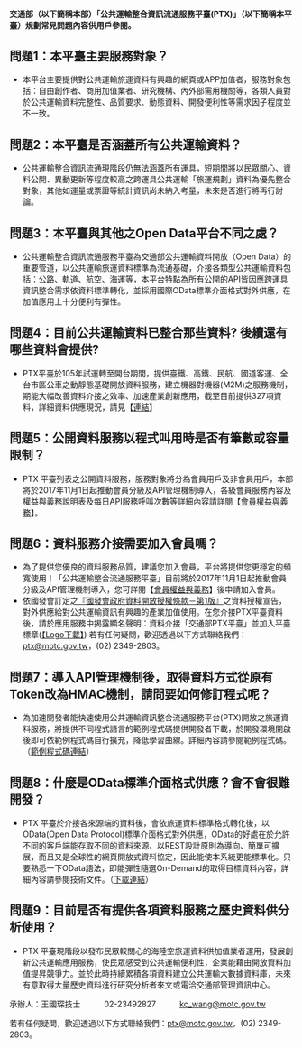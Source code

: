 #### 交通部（以下簡稱本部）「公共運輸整合資訊流通服務平臺(PTX)」（以下簡稱本平臺）規劃常見問題內容供用戶參閱。

## 問題1：本平臺主要服務對象？
- 本平台主要提供對公共運輸旅運資料有興趣的網頁或APP加值者，服務對象包括：自由創作者、商用加值業者、研究機構、內外部需用機關等，各類人員對於公共運輸資料完整性、品質要求、動態資料、開發便利性等需求因子程度並不一致。

## 問題2：本平臺是否涵蓋所有公共運輸資料？
- 公共運輸整合資訊流通現階段仍無法涵蓋所有運具，短期間將以民眾關心、資料公開、異動更新等程度較高之跨運具公共運輸「旅運規劃」資料為優先整合對象，其他如運量或票證等統計資訊尚未納入考量，未來是否進行將再行討論。

## 問題3：本平臺與其他之Open Data平台不同之處？
- 公共運輸整合資訊流通服務平臺為交通部公共運輸資料開放（Open Data）的重要管道，以公共運輸旅運資料標準為流通基礎，介接各類型公共運輸資料包括：公路、軌道、航空、海運等，本平台特點為所有公開的API皆因應跨運具資訊整合需求依資料標準轉化，並採用國際OData標準介面格式對外供應，在加值應用上十分便利有彈性。

## 問題4：目前公共運輸資料已整合那些資料? 後續還有哪些資料會提供? 
- PTX平臺於105年試運轉至開台期間，提供臺鐵、高鐵、民航、國道客運、全台市區公車之動靜態基礎開放資料服務，建立機器對機器(M2M)之服務機制，期能大幅改善資料介接之效率、加速產業創新應用，截至目前提供327項資料，詳細資料供應現況，請見【<a href="https://github.com/ptxmotc/data-provide-status/blob/master/各單位資料供應現況表.pdf">連結</a>】

## 問題5：公開資料服務以程式叫用時是否有筆數或容量限制？
- PTX 平臺列表之公開資料服務，服務對象將分為會員用戶及非會員用戶，本部將於2017年11月1日起推動會員分級及API管理機制導入，各級會員服務內容及權益與義務說明表及每日API服務呼叫次數等詳細內容請詳閱【<a href="https://ptx.transportdata.tw/PTX/Static/memberPolicy.html">會員權益與義務</a>】。

## 問題6：資料服務介接需要加入會員嗎？
- 為了提供您優良的資料服務品質，建議您加入會員，平台將提供您更穩定的頻寬使用！「公共運輸整合流通服務平臺」目前將於2017年11月1日起推動會員分級及API管理機制導入，您可詳閱【<a href="https://ptx.transportdata.tw/PTX/Static/memberPolicy.html">會員權益與義務</a>】後申請加入會員。
- 依國發會訂定之<a href="https://data.gov.tw/license">『國發會政府資料開放授權條款－第1版』</a>之資料授權宣告，對外供應給對公共運輸資訊有興趣的產業加值使用。在您介接PTX平臺資料後，請於應用服務中揭露顯名聲明：資料介接「交通部PTX平臺」並加入平臺標章(<a href="http://ptx.transportdata.tw/PTX/logo.png">【Logo下載】</a>)
若有任何疑問，歡迎透過以下方式聯絡我們：ptx@motc.gov.tw，(02) 2349-2803。

## 問題7：導入API管理機制後，取得資料方式從原有Token改為HMAC機制，請問要如何修訂程式呢？
- 為加速開發者能快速使用公共運輸資訊整合流通服務平台(PTX)開放之旅運資料服務，將提供不同程式語言的範例程式碼提供開發者下載，於開發環境開啟後即可依範例程式碼自行擴充，降低學習曲線。詳細內容請參閱範例程式碼。（<a href="https://ptx.transportdata.tw/PTX/Data/Code">範例程式碼連結</a>）

## 問題8：什麼是OData標準介面格式供應？會不會很難開發？  
- PTX 平臺於介接各來源端的資料後，會依旅運資料標準格式轉化後，以OData(Open Data Protocol)標準介面格式對外供應，OData的好處在於允許不同的客戶端能存取不同的資料來源、以REST設計原則為導向、簡單可擴展，而且又是全球性的網頁開放式資料協定，因此能使本系統更能標準化。只要熟悉一下OData語法，即能彈性隨選On-Demand的取得目標資料內容，詳細內容請參閱技術文件。（<a href="http://ptx.transportdata.tw/ptx/Download/公共運輸整合資訊平台資料服務開發實作.pdf">下載連結</a>）

## 問題9：目前是否有提供各項資料服務之歷史資料供分析使用？
-  PTX 平臺現階段以發布民眾較關心的海陸空旅運資料供加值業者運用，發展創新公共運輸應用服務，使民眾感受到公共運輸便利性，企業能藉由開放資料加值提昇競爭力。並於此時持續累積各項資料建立公共運輸大數據資料庫，未來有意取得大量歷史資料進行研究分析者來文或電洽交通部管理資訊中心。 

承辦人：王國琛技士　　　02-23492827　　　kc_wang@motc.gov.tw
      
      
若有任何疑問，歡迎透過以下方式聯絡我們：ptx@motc.gov.tw，(02) 2349-2803。  